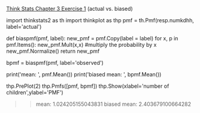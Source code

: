 [Think Stats Chapter 3 Exercise 1](http://greenteapress.com/thinkstats2/html/thinkstats2004.html#toc31) (actual vs. biased)

>> 
import thinkstats2 as th
import thinkplot as thp
pmf = th.Pmf(resp.numkdhh, label='actual')

def biaspmf(pmf, label):
    new_pmf = pmf.Copy(label = label)
    for x, p in pmf.Items():
        new_pmf.Mult(x,x) #multiply the probability by x
    new_pmf.Normalize()
    return new_pmf

bpmf = biaspmf(pmf, label='observed') 

print('mean: ', pmf.Mean())
print('biased mean: ', bpmf.Mean())

thp.PrePlot(2)
thp.Pmfs([pmf, bpmf])
thp.Show(xlabel='number of children',ylabel='PMF')

>> mean:  1.024205155043831
>> biased mean:  2.403679100664282
